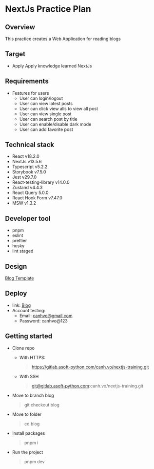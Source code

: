 # NextJs Practice Plan

## Overview

This practice creates a Web Application for reading blogs

## Target

- Apply Apply knowledge learned NextJs

## Requirements

- Features for users
  - User can login/logout
  - User can view latest posts
  - User can click view alls to view all post
  - User can view single post
  - User can search post by title
  - User can enable/disable dark mode
  - User can add favorite post

## Technical stack

- React v18.2.0
- NextJs v13.5.6
- Typescript v5.2.2
- Storybook v7.5.0
- Jest v29.7.0
- React-testing-library v14.0.0
- Zustand v4.4.3
- React Query 5.0.0
- React Hook Form v7.47.0
- MSW v1.3.2

## Developer tool

- pnpm
- eslint
- prettier
- husky
- lint staged

## Design

[Blog Template](<https://www.figma.com/file/Wy9XqrVnkZltb9yD0xYaJB/Free-Blog-Template--%7C-Modern-%26-Creative-design-(Community)?type=design&node-id=1-2&mode=design&t=ZN6dExaTlmbhebwA-0>)

## Deploy

- link: [Blog](https://blog-bice-nine-69.vercel.app/)
- Account testing:
  - Email: canhvo@gmail.com
  - Password: canhvo@123

## Getting started

- Clone repo

  - With HTTPS:

    > https://gitlab.asoft-python.com/canh.vo/nextjs-training.git

  - With SSH

    > git@gitlab.asoft-python.com:canh.vo/nextjs-training.git

- Move to branch blog

  > git checkout blog

- Move to folder

  > cd blog

- Install packages

  > pnpm i

- Run the project

  > pnpm dev
